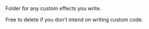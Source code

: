 Folder for any custom effects you write.

Free to delete if you don't intend on writing custom code.